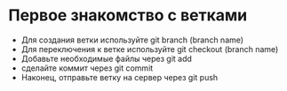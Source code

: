 # Первое знакомство с ветками

* Для создания ветки используйте git branch (branch name)
* Для переключения к ветке используйте git checkout (branch name)
* Добавьте необходимые файлы через git add
* сделайте коммит через git commit
* Наконец, отправьте ветку на сервер через git push

